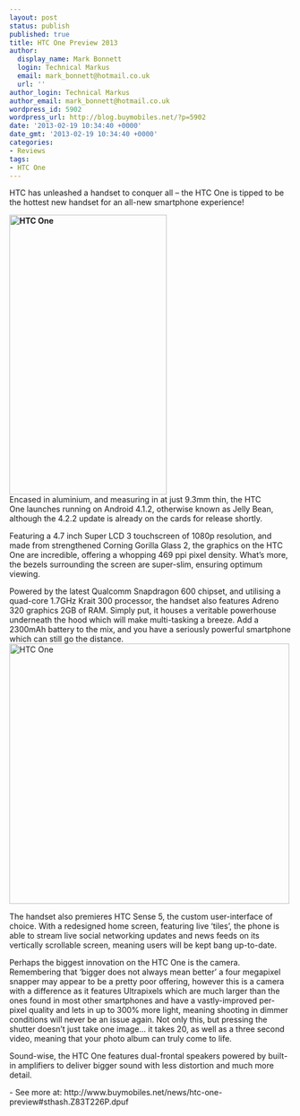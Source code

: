 ```yaml
---
layout: post
status: publish
published: true
title: HTC One Preview 2013
author:
  display_name: Mark Bonnett
  login: Technical Markus
  email: mark_bonnett@hotmail.co.uk
  url: ''
author_login: Technical Markus
author_email: mark_bonnett@hotmail.co.uk
wordpress_id: 5902
wordpress_url: http://blog.buymobiles.net/?p=5902
date: '2013-02-19 10:34:40 +0000'
date_gmt: '2013-02-19 10:34:40 +0000'
categories:
- Reviews
tags:
- HTC One
---
```

<p><span class="postStandFirst">HTC has unleashed a handset to conquer all &ndash; the HTC One is tipped to be the hottest new handset for an all-new smartphone experience!</span></p>
<p style="text-align: left;"><strong><img class="aligncenter" src="http://farm9.staticflickr.com/8106/8515282979_259cf71319.jpg" alt="HTC One" width="281" height="500" /><br />
</strong>Encased in aluminium, and measuring in at just 9.3mm thin, the&nbsp;HTC One&nbsp;launches running on Android 4.1.2, otherwise known as Jelly Bean, although the 4.2.2 update is already on the cards for release shortly.</p>
<p>Featuring a 4.7 inch Super LCD 3 touchscreen of 1080p resolution, and made from strengthened Corning Gorilla Glass 2, the graphics on the HTC One are incredible, offering a whopping 469 ppi pixel density. What&rsquo;s more, the bezels surrounding the screen are super-slim, ensuring optimum viewing.</p>
<p style="text-align: left;">Powered by the latest Qualcomm Snapdragon 600 chipset, and utilising a quad-core 1.7GHz Krait 300 processor, the handset also features Adreno 320 graphics 2GB of RAM. Simply put, it houses a veritable powerhouse underneath the hood which will make multi-tasking a breeze. Add a 2300mAh battery to the mix, and you have a seriously powerful smartphone which can still go the distance.<img class="aligncenter" src="http://farm9.staticflickr.com/8092/8515292885_95ab0e2040.jpg" alt="HTC One" width="500" height="465" /></p>
<p>The handset also premieres HTC Sense 5, the custom user-interface of choice. With a redesigned home screen, featuring live &lsquo;tiles&rsquo;, the phone is able to stream live social networking updates and news feeds on its vertically scrollable screen, meaning users will be kept bang up-to-date.</p>
<p>Perhaps the biggest innovation on the HTC One is the camera. Remembering that &lsquo;bigger does not always mean better&rsquo; a four megapixel snapper may appear to be a pretty poor offering, however this is a camera with a difference as it features Ultrapixels which are much larger than the ones found in most other smartphones and have a vastly-improved per-pixel quality and lets in up to 300% more light, meaning shooting in dimmer conditions will never be an issue again. Not only this, but pressing the shutter doesn&rsquo;t just take one image&hellip; it takes 20, as well as a three second video, meaning that your photo album can truly come to life.</p>
<p>Sound-wise, the HTC One features dual-frontal speakers powered by built-in amplifiers to deliver bigger sound with less distortion and much more detail.</p>
<p>- See more at: http://www.buymobiles.net/news/htc-one-preview#sthash.Z83T226P.dpuf</p>
